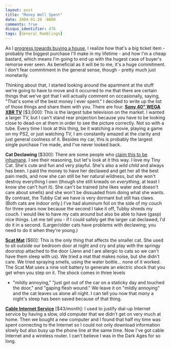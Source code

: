 ```yaml
---
layout: post
title: "Money Well Spent"
date: 2004-01-26 -0800
comments: true
disqus_identifier: 476
tags: [General Ramblings]
---
```

As I [progress towards buying a
house](/archive/2004/01/25/progress-towards-the-house.aspx), I realize
how that's a big ticket item - probably the biggest purchase I'll make
in my lifetime - and how I'm a cheap bastard, which means I'm going to
end up with the hugest case of buyer's remorse ever seen. As beneficial
as it will be to me, it's a huge commitment. I don't fear commitment in
the general sense, though - pretty much just monetarily.

 Thinking about that, I started looking around the apartment at the
stuff we're going to have to move and it occurred to me that there are
certain things that we've got that I will actually comment on
occasionally, saying, "That's some of the best money I ever spent." I
decided to write up the list of those things and share them with you.
There are four.
 **[Sony 40" WEGA XBR
TV](http://www.sonystyle.com/is-bin/INTERSHOP.enfinity/eCS/Store/en/-/USD/SY_DisplayProductInformation-Start;sid=66Xkkxac7unk1laJrWbumFmSbqD8CqUGcME=?CategoryName=tv_WEGAShowcase_WEGAShop_36to40TVsWEGAshowcase&ProductSKU=KV40XBRKIT&Dept=tv&Boutique=wega)**
[$3,000]: This is the largest tube television on the market. I wanted a
larger TV, but I can't stand rear projection because you have to be
looking close to dead-on at them in order to see the picture correctly.
Not so with a tube. Every time I look at this thing, be it watching a
movie, playing a game on my PS2, or just watching TV, I am constantly
amazed at the clarity and just general coolness of it. Besides my car,
this is probably the largest single purchase I've made, and I've never
looked back.

 **Cat Declawing** [$300]: There are some people who [claim this to be
inhumane](http://www.avar.org/avar_cat_declawing.html). I see their
reasoning, but let's look at it this way. I love my Tiny Cat. She's cute
and fun and very playful. She's also a *wild child* and always has been.
I paid the money to have her declawed and get her all the best pain
meds, and now she can still be her natural wildness, but she won't
destroy everything I own (though she still kneads on *everything*, at
least I know she can't hurt it). She can't be trained (she likes water
and doesn't care about smells) and she won't be dissuaded from doing
what she wants. By contrast, the Tubby Cat we have is very dormant but
still has claws. (Both cats are indoor only.) I've had aluminum foil on
the side of my couch for three years now because the second I take it
off, Tubby shreds my couch. I would like to have my cats around but also
be able to have (gasp) nice things. Let me tell you - if I could safely
get the larger cat declawed, I'd do it in a second. (Larger/older cats
have problems with declawing; you need to do it when they're young.)

 **[Scat
Mat](http://www.drsfostersmith.com/product/prod_display.cfm?pcatid=668&Ne=40000&R=692&N=2002+2017)**
[$60]: This is the only thing that affects the smaller cat. She used to
sit outside our bedroom door at night and cry and play with the springy
doorstop attached to the door (Jenn and I are allergic to cats so we
can't have them sleep with us). We tried a mat that makes noise, but she
didn't care. We tried spraying smells, using the water bottle... none of
it worked. The Scat Mat uses a nine volt battery to generate an electric
shock that you get when you step on it. The shock comes in three levels
- "mildly annoying," "just got out of the car on a staticky day and
touched the door," and "gaping flesh wound." We leave it on "mildly
annoying" and the cat leaves us alone all night. I can tell you now that
*many* a night's sleep has been saved because of that thing.

 **[Cable Internet
Service](http://www.comcast.com/Benefits/CHSIBenefits.asp?LinkID=21)**
[$43/month]: I used to justify dial-up Internet service by having a
slow, old computer that we didn't get on very much at home. Then we
bought a new computer and I found that half my time was spent connecting
to the Internet so I could not only download information slowly but also
busy up the phone line at the same time. Now I've got cable Internet and
a wireless router. I can't believe I was in the Dark Ages for so long.

